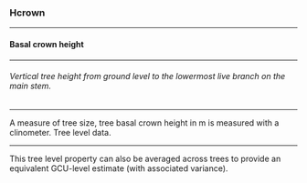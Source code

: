 ### Hcrown



------
#### Basal crown height



------
###### Vertical tree height from ground level to the lowermost live branch on the main stem.



------
A measure of tree size, tree basal crown height in m is measured with a clinometer. Tree level data.



------
This tree level property can also be averaged across trees to provide an equivalent GCU-level estimate (with associated variance).
